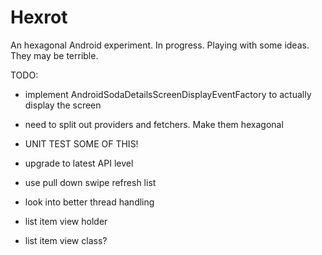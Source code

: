 # Hexrot

An hexagonal Android experiment. In progress. Playing with some ideas. They may be terrible.

TODO:

- implement AndroidSodaDetailsScreenDisplayEventFactory to actually display the screen

- need to split out providers and fetchers. Make them hexagonal
- UNIT TEST SOME OF THIS!
- upgrade to latest API level
- use pull down swipe refresh list

- look into better thread handling
- list item view holder
- list item view class?
